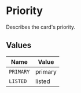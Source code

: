 # Priority

Describes the card's priority.



## Values

| Name      | Value     |
| --------- | --------- |
| `PRIMARY` | primary   |
| `LISTED`  | listed    |